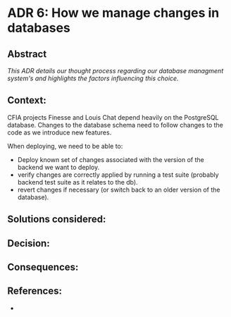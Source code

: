 # ADR 6: How we manage changes in databases

## Abstract

*This ADR details our thought process regarding our database managment system's and highlights the factors influencing this choice.*

## Context: 
CFIA projects Finesse and Louis Chat depend heavily on the PostgreSQL database. Changes to the database schema need to follow changes to the code as we introduce new features. 

When deploying, we need to be able to:

* Deploy known set of changes associated with the version of the backend we want to deploy.
* verify changes are correctly applied by running a test suite (probably backend test suite as it relates to the db).
* revert changes if necessary (or switch back to an older version of the database).


## Solutions considered:

## Decision:


## Consequences: 


## References:

- 